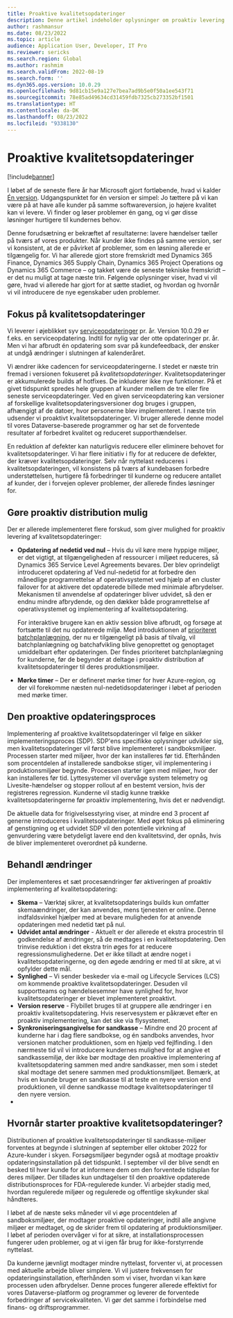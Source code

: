```yaml
---
title: Proaktive kvalitetsopdateringer
description: Denne artikel indeholder oplysninger om proaktiv levering af kvalitetsopdateringer.
author: rashmansur
ms.date: 08/23/2022
ms.topic: article
audience: Application User, Developer, IT Pro
ms.reviewer: sericks
ms.search.region: Global
ms.author: rashmim
ms.search.validFrom: 2022-08-19
ms.search.form: ''
ms.dyn365.ops.version: 10.0.29
ms.openlocfilehash: 9d81cb15e9a127e7bea7ad9b5e0f50a1ee543f71
ms.sourcegitcommit: 78e85ad49634cd31459fdb7325cb273352bf1501
ms.translationtype: HT
ms.contentlocale: da-DK
ms.lasthandoff: 08/23/2022
ms.locfileid: "9338130"
---
```

# <a name="proactive-quality-updates"></a>Proaktive kvalitetsopdateringer

[!include[banner](../includes/banner.md)]

I løbet af de seneste flere år har Microsoft gjort fortløbende, hvad vi kalder [Én version](../../dev-itpro/lifecycle-services/oneversion-overview.md). Udgangspunktet for én version er simpel: Jo tættere på vi kan være på at have alle kunder på samme softwareversion, jo højere kvalitet kan vi levere. Vi finder og løser problemer én gang, og vi gør disse løsninger hurtigere til kundernes behov.

Denne forudsætning er bekræftet af resultaterne: lavere hændelser tæller på tværs af vores produkter. Når kunder ikke findes på samme version, ser vi konsistent, at de er påvirket af problemer, som en løsning allerede er tilgængelig for. Vi har allerede gjort store fremskridt med Dynamics 365 Finance, Dynamics 365 Supply Chain, Dynamics 365 Project Operations og Dynamics 365 Commerce – og takket være de seneste tekniske fremskridt – er det nu muligt at tage næste trin. Følgende oplysninger viser, hvad vi vil gøre, hvad vi allerede har gjort for at sætte stadiet, og hvordan og hvornår vi vil introducere de nye egenskaber uden problemer.

## <a name="focus-on-quality-updates"></a>Fokus på kvalitetsopdateringer

Vi leverer i øjeblikket syv [serviceopdateringer](public-preview-releases.md) pr. år. Version 10.0.29 er f.eks. en serviceopdatering. Indtil for nylig var der otte opdateringer pr. år. Men vi har afbrudt én opdatering som svar på kundefeedback, der ønsker at undgå ændringer i slutningen af kalenderåret.

Vi ændrer ikke cadencen for serviceopdateringerne. I stedet er næste trin fremad i versionen fokuseret på *kvalitetsopdateringer*. Kvalitetsopdateringer er akkumulerede builds af hotfixes. De inkluderer ikke nye funktioner. På et givet tidspunkt spredes hele gruppen af kunder mellem de tre eller fire seneste serviceopdateringer. Ved en given serviceopdatering kan versioner af forskellige kvalitetsopdateringsversioner dog bruges i gruppen, afhængigt af de datoer, hvor personerne blev implementeret. I næste trin udsender vi proaktivt kvalitetsopdateringer. Vi bruger allerede denne model til vores Dataverse-baserede programmer og har set de forventede resultater af forbedret kvalitet og reduceret supporthændelser.

En reduktion af defekter kan naturligvis reducere eller eliminere behovet for kvalitetsopdateringer. Vi har flere initiativ i fly for at reducere de defekter, der kræver kvalitetsopdateringer. Selv når nyttelast reduceres i kvalitetsopdateringen, vil konsistens på tværs af kundebasen forbedre understøttelsen, hurtigere få forbedringer til kunderne og reducere antallet af kunder, der i forvejen oplever problemer, der allerede findes løsninger for.

## <a name="making-proactive-distribution-possible"></a>Gøre proaktiv distribution mulig

Der er allerede implementeret flere forskud, som giver mulighed for proaktiv levering af kvalitetsopdateringer:

- **Opdatering af nedetid ved nul** – Hvis du vil køre mere hyppige miljøer, er det vigtigt, at tilgængeligheden af ressourcer i miljøet reduceres, så Dynamics 365 Service Level Agreements bevares. Der blev oprindeligt introduceret opdatering af Ved nul-nedetid for at forbedre den månedlige programrettelse af operativsystemet ved hjælp af en cluster failover for at aktivere det opdaterede billede med minimale afbrydelser. Mekanismen til anvendelse af opdateringer bliver udvidet, så den er endnu mindre afbrydende, og den dækker både programrettelse af operativsystemet og implementering af kvalitetsopdatering.

    For interaktive brugere kan en aktiv session blive afbrudt, og forsøge at fortsætte til det nu opdaterede miljø. Med introduktionen af [prioriteret batchplanlægning](../../dev-itpro/sysadmin/priority-based-batch-scheduling.md), der nu er tilgængeligt på basis af tilvalg, vil batchplanlægning og batchafvikling blive genoprettet og genoptaget umiddelbart efter opdateringen. Der findes prioriteret batchplanlægning for kunderne, før de begynder at deltage i proaktiv distribution af kvalitetsopdateringer til deres produktionsmiljøer.

- **Mørke timer** – Der er defineret mørke timer for hver Azure-region, og der vil forekomme næsten nul-nedetidsopdateringer i løbet af perioden med mørke timer.

## <a name="the-proactive-update-process"></a>Den proaktive opdateringsproces

Implementering af proaktive kvalitetsopdateringer vil følge en sikker implementeringsproces (SDP). SDP'ens specifikke oplysninger udvikler sig, men kvalitetsopdateringer vil først blive implementeret i sandboksmiljøer. Processen starter med miljøer, hvor der kan installeres før tid. Efterhånden som procentdelen af installerede sandbokse stiger, vil implementering i produktionsmiljøer begynde. Processen starter igen med miljøer, hvor der kan installeres før tid. Lyttesystemer vil overvåge system telemetry og Livesite-hændelser og stopper rollout af en bestemt version, hvis der registreres regression. Kunderne vil stadig kunne trække kvalitetsopdateringerne før proaktiv implementering, hvis det er nødvendigt.

De aktuelle data for frigivelsesstyring viser, at mindre end 3 procent af generne introduceres i kvalitetsopdateringer. Med øget fokus på eliminering af genstigning og et udvidet SDP vil den potentielle virkning af genvurdering være betydeligt lavere end den kvalitetsvind, der opnås, hvis de bliver implementeret overordnet på kunderne.

## <a name="process-changes"></a>Behandl ændringer

Der implementeres et sæt procesændringer før aktiveringen af proaktiv implementering af kvalitetsopdatering:

- **Skema** – Værktøj sikrer, at kvalitetsopdaterings builds kun omfatter skemaændringer, der kan anvendes, mens tjenesten er online. Denne indfaldsvinkel hjælper med at bevare muligheden for at anvende opdateringen med nedetid tæt på nul.
- **Udvidet antal ændringer** - Aktuelt er der allerede et ekstra procestrin til godkendelse af ændringer, så de medtages i en kvalitetsopdatering. Den trinvise reduktion i det ekstra trin øges for at reducere regressionsmulighederne. Det er ikke tilladt at ændre noget i kvalitetsopdateringerne, og den øgede ændring er med til at sikre, at vi opfylder dette mål.
- **Synlighed** – Vi sender beskeder via e-mail og Lifecycle Services (LCS) om kommende proaktive kvalitetsopdateringer. Desuden vil supportteams og hændelsesemner have synlighed for, hvor kvalitetsopdateringer er blevet implementeret proaktivt.
- **Version reserve** - Flybillet bruges til at gruppere alle ændringer i en proaktiv kvalitetsopdatering. Hvis reservesystem er påkrævet efter en proaktiv implementering, kan det ske via flysystemet.
- **Synkroniseringsangivelse for sandkasse** – Mindre end 20 procent af kunderne har i dag flere sandbokse, og én sandboks anvendes, hvor versionen matcher produktionen, som en hjælp ved fejlfinding. I den nærmeste tid vil vi introducere kundernes mulighed for at angive et sandkassemiljø, der ikke bør modtage den proaktive implementering af kvalitetsopdatering sammen med andre sandkasser, men som i stedet skal modtage det senere sammen med produktionsmiljøet. Bemærk, at hvis en kunde bruger en sandkasse til at teste en nyere version end produktionen, vil denne sandkasse modtage kvalitetsopdateringer til den nyere version.
- 
## <a name="when-will-proactive-quality-updates-start"></a>Hvornår starter proaktive kvalitetsopdateringer?

Distributionen af proaktive kvalitetsopdateringer til sandkasse-miljøer forventes at begynde i slutningen af september eller oktober 2022 for Azure-kunder i skyen. Forsøgsmiljøer begynder også at modtage proaktiv opdateringsinstallation på det tidspunkt. I september vil der blive sendt en besked til hver kunde for at informere dem om den forventede tidsplan for deres miljøer. Der tillades kun undtagelser til den proaktive opdaterede distributionsproces for FDA-regulerede kunder. Vi arbejder stadig med, hvordan regulerede miljøer og regulerede og offentlige skykunder skal håndteres.

I løbet af de næste seks måneder vil vi øge procentdelen af sandboksmiljøer, der modtager proaktive opdateringer, indtil alle angivne miljøer er medtaget, og de skrider frem til opdatering af produktionsmiljøer. I løbet af perioden overvåger vi for at sikre, at installationsprocessen fungerer uden problemer, og at vi igen får brug for ikke-forstyrrende nyttelast.

Da kunderne jævnligt modtager mindre nyttelast, forventer vi, at processen med aktuelle arbejde bliver simplere. Vi vil justere frekvensen for opdateringsinstallation, efterhånden som vi viser, hvordan vi kan køre processen uden afbrydelser. Denne proces fungerer allerede effektivt for vores Dataverse-platform og programmer og leverer de forventede forbedringer af servicekvaliteten. Vi gør det samme i forbindelse med finans- og driftsprogrammer.
